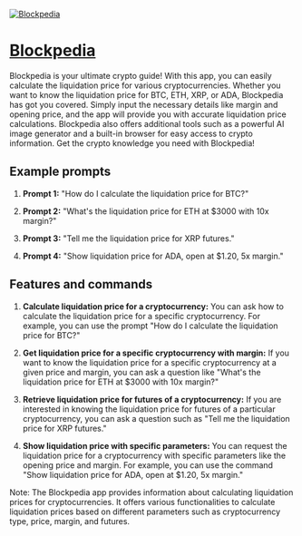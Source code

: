 [![Blockpedia](https://files.oaiusercontent.com/file-bwmZlvuNrcWstBhLMoqrK2hj?se=2123-10-17T07%3A51%3A56Z&sp=r&sv=2021-08-06&sr=b&rscc=max-age%3D31536000%2C%20immutable&rscd=attachment%3B%20filename%3D9026445f-d38c-471b-82dd-1db6c9f2a6df.png&sig=PTUu8sbz0GAm6yCbhb9Q7/CyggQeypiV7a7%2BZgnrFxg%3D)](https://chat.openai.com/g/g-KqMzVjfW0-blockpedia)

# [Blockpedia](https://chat.openai.com/g/g-KqMzVjfW0-blockpedia)

Blockpedia is your ultimate crypto guide! With this app, you can easily calculate the liquidation price for various cryptocurrencies. Whether you want to know the liquidation price for BTC, ETH, XRP, or ADA, Blockpedia has got you covered. Simply input the necessary details like margin and opening price, and the app will provide you with accurate liquidation price calculations. Blockpedia also offers additional tools such as a powerful AI image generator and a built-in browser for easy access to crypto information. Get the crypto knowledge you need with Blockpedia!

## Example prompts

1. **Prompt 1:** "How do I calculate the liquidation price for BTC?"

2. **Prompt 2:** "What's the liquidation price for ETH at $3000 with 10x margin?"

3. **Prompt 3:** "Tell me the liquidation price for XRP futures."

4. **Prompt 4:** "Show liquidation price for ADA, open at $1.20, 5x margin."

## Features and commands

1. **Calculate liquidation price for a cryptocurrency:** You can ask how to calculate the liquidation price for a specific cryptocurrency. For example, you can use the prompt "How do I calculate the liquidation price for BTC?"

2. **Get liquidation price for a specific cryptocurrency with margin:** If you want to know the liquidation price for a specific cryptocurrency at a given price and margin, you can ask a question like "What's the liquidation price for ETH at $3000 with 10x margin?"

3. **Retrieve liquidation price for futures of a cryptocurrency:** If you are interested in knowing the liquidation price for futures of a particular cryptocurrency, you can ask a question such as "Tell me the liquidation price for XRP futures."

4. **Show liquidation price with specific parameters:** You can request the liquidation price for a cryptocurrency with specific parameters like the opening price and margin. For example, you can use the command "Show liquidation price for ADA, open at $1.20, 5x margin."

Note: The Blockpedia app provides information about calculating liquidation prices for cryptocurrencies. It offers various functionalities to calculate liquidation prices based on different parameters such as cryptocurrency type, price, margin, and futures.